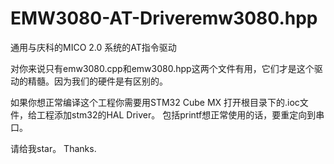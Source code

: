 # EMW3080-AT-Driveremw3080.hpp
通用与庆科的MICO 2.0 系统的AT指令驱动

对你来说只有emw3080.cpp和emw3080.hpp这两个文件有用，它们才是这个驱动的精髓。因为我们的硬件是有区别的。

如果你想正常编译这个工程你需要用STM32 Cube MX 打开根目录下的.ioc文件，给工程添加stm32的HAL Driver。
包括printf想正常使用的话，要重定向到串口。


请给我star。
Thanks.
